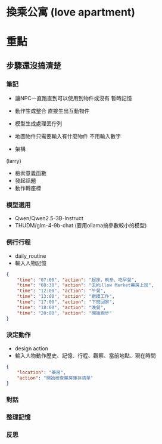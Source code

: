# 換乘公寓 (love apartment)

# 重點
## 步驟還沒搞清楚

### 筆記
- 讓NPC一直跑直到可以使用到物件或沒有 暫時記憶
- 動作生成整合 直接生出互動物件
- 模型生成處理丟佇列
- 地圖物件只需要輸入有什麼物件 不用輸入數字

- 架構

(larry)
- 檢索意義函數
- 發起話題
- 動作轉座標

### 模型選用
- Qwen/Qwen2.5-3B-Instruct
- THUDM/glm-4-9b-chat (要用ollama搞參數較小的模型)

### 例行行程
- daily_routine
- 輸入人物記憶
```json
{
    "time": "07:00", "action": "起床，刷牙、吃早餐",
    "time": "08:30", "action": "去Willow Market藥房上班",
    "time": "12:00", "action": "午餐",
    "time": "13:00", "action": "繼續工作",
    "time": "17:00", "action": "下班回家",
    "time": "18:00", "action": "晚餐",
    "time": "20:00", "action": "開始跑步"
}
```

### 決定動作
- design action
- 輸入人物動作歷史、記憶、行程、觀察、當前地點、現在時間
```json
{
    "location": "藥房",
    "action": "開始檢查藥房庫存清單"
}
```

### 對話

### 整理記憶

### 反思